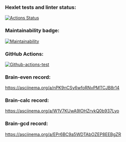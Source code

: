 ### Hexlet tests and linter status:

[![Actions Status](https://github.com/Pavel-nk95/frontend-project-lvl1/workflows/hexlet-check/badge.svg)](https://github.com/Pavel-nk95/frontend-project-lvl1/actions)

### Maintainability badge:

[![Maintainability](https://api.codeclimate.com/v1/badges/a99a88d28ad37a79dbf6/maintainability)](https://codeclimate.com/github/codeclimate/codeclimate/maintainability)

### GitHub Actions:

[![Github-actions-test](https://github.com/Pavel-nk95/frontend-project-lvl1/actions/workflows/github-actions-test.yml/badge.svg)](https://github.com/Pavel-nk95/frontend-project-lvl1/actions/workflows/github-actions-test.yml)

### Brain-even record:

https://asciinema.org/a/nPK9nCSy6wfoRNvPMTCJB8r14

### Brain-calc record:

https://asciinema.org/a/W1V7KUwA9IOHZrvkQ0b937Lyo
### Brain-gcd record:

https://asciinema.org/a/EPr6BC9a5WDTAbOZEP8EEBgZR
